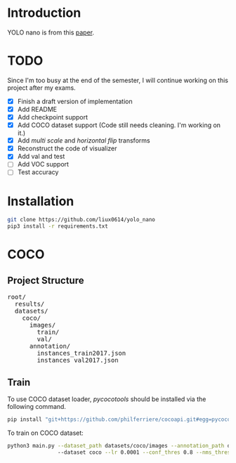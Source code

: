 # Introduction

YOLO nano is from this [paper](https://arxiv.org/abs/1910.01271).

# TODO

Since I'm too busy at the end of the semester, I will continue working on this project after my exams.

- [x] Finish a draft version of implementation
- [x] Add README
- [x] Add checkpoint support
- [x] Add COCO dataset support (Code still needs cleaning. I'm working on it.)
- [x] Add _multi scale_ and _horizontal flip_ transforms
- [x] Reconstruct the code of visualizer
- [x] Add val and test
- [ ] Add VOC support
- [ ] Test accuracy

# Installation

```bash
git clone https://github.com/liux0614/yolo_nano
pip3 install -r requirements.txt
```

# COCO

## Project Structure

<pre>
root/
  results/
  datasets/
    coco/
      images/
        train/
        val/
      annotation/
        instances_train2017.json
        instances_val2017.json
</pre>

## Train

To use COCO dataset loader, _pycocotools_ should be installed via the following command.

```bash
pip install "git+https://github.com/philferriere/cocoapi.git#egg=pycocotools&subdirectory=PythonAPI"
```

To train on COCO dataset:

```bash
python3 main.py --dataset_path datasets/coco/images --annotation_path datasets/coco/annotation
                --dataset coco --lr 0.0001 --conf_thres 0.8 --nms_thres 0.5
```
